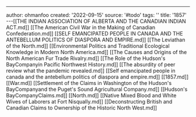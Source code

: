 ---
author: ohmanfoo
created: '2022-09-15'
source: '#todo'
tags: ''
title: '1857'
---[[THE INDIAN ASSOCIATION OF ALBERTA AND THE CANADIAN INDIAN ACT.md]]
[[The American Civil War in the Making of Canadian Confederation.md]]
[[SELF EMANCIPATED PEOPLE IN CANADA AND THE ANTEBELLUM POLITICS OF DIASPORA AND EMPIRE.md]]
[[The Leviathan of the North.md]]
[[Environmental Politics and Traditional Ecological Knowledge in Modern North America.md]]
[[The Causes and Origins of the North American Fur Trade Rivalry.md]]
[[The Role of the Hudson's BayCompanyin Pacific Northwest History.md]]
[[The absurdity of peer review what the pandemic revealed.md]]
[[Self emancipated people in canada and the antebellum politics of diaspora and empire.md]]
[[1857.md]]
[[War.md]]
[[Settlement of the Claims in Washington of the Hudson's BayCompanyand the Puget's Sound Agricultural Company.md]]
[[Hudson's BayCompanyClaims.md]]
[[North.md]]
[[Native Mixed Blood and White Wives of Laborers at Fort Nisqually.md]]
[[Deconstructing British and Canadian Claims to Ownership of the Historic North West.md]]
